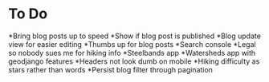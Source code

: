 # To Do
*Bring blog posts up to speed
*Show if blog post is published
*Blog update view for easier editing
*Thumbs up for blog posts
*Search console
*Legal so nobody sues me for hiking info
*Steelbands app
*Watersheds app with geodjango features
*Headers not look dumb on mobile
*Hiking difficulty as stars rather than words
*Persist blog filter through pagination
